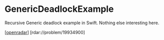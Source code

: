 # GenericDeadlockExample

Recursive Generic deadlock example in Swift. Nothing else interesting here.

[[openradar](http://openradar.appspot.com/radar?id=5771444780793856)] [rdar://problem/19934900]
